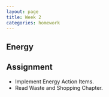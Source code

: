 ```yaml
---
layout: page
title: Week 2
categories: homework
---
```


## Energy

## Assignment

* Implement Energy Action Items.
* Read Waste and Shopping Chapter.
